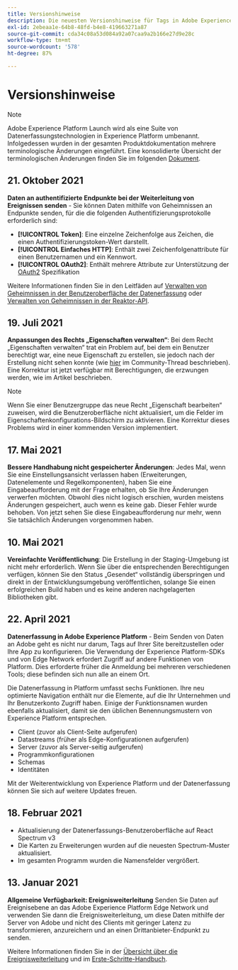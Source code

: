 ```yaml
---
title: Versionshinweise
description: Die neuesten Versionshinweise für Tags in Adobe Experience Platform.
exl-id: 2ebeaa1e-64b8-48fd-b4e8-419663271a87
source-git-commit: cda34c08a53d084a92a07caa9a2b166e27d9e28c
workflow-type: tm+mt
source-wordcount: '578'
ht-degree: 87%

---
```


# Versionshinweise

>[!NOTE]
>
>Adobe Experience Platform Launch wird als eine Suite von Datenerfassungstechnologien in Experience Platform umbenannt. Infolgedessen wurden in der gesamten Produktdokumentation mehrere terminologische Änderungen eingeführt. Eine konsolidierte Übersicht der terminologischen Änderungen finden Sie im folgenden [Dokument](../term-updates.md).

## 21. Oktober 2021

**Daten an authentifizierte Endpunkte bei der Weiterleitung von Ereignissen senden** - Sie können Daten mithilfe von Geheimnissen an Endpunkte senden, für die die folgenden Authentifizierungsprotokolle erforderlich sind:

* **[!UICONTROL Token]**: Eine einzelne Zeichenfolge aus Zeichen, die einen Authentifizierungstoken-Wert darstellt.
* **[!UICONTROL Einfaches HTTP]**: Enthält zwei Zeichenfolgenattribute für einen Benutzernamen und ein Kennwort.
* **[!UICONTROL OAuth2]**: Enthält mehrere Attribute zur Unterstützung der [OAuth2](https://datatracker.ietf.org/doc/html/rfc6749) Spezifikation

Weitere Informationen finden Sie in den Leitfäden auf [Verwalten von Geheimnissen in der Benutzeroberfläche der Datenerfassung](../ui/event-forwarding/secrets.md) oder [Verwalten von Geheimnissen in der Reaktor-API](../api/guides/secrets.md).

## 19. Juli 2021

**Anpassungen des Rechts „Eigenschaften verwalten“**: Bei dem Recht „Eigenschaften verwalten“ trat ein Problem auf, bei dem ein Benutzer berechtigt war, eine neue Eigenschaft zu erstellen, sie jedoch nach der Erstellung nicht sehen konnte (wie [hier](https://experienceleaguecommunities.adobe.com/t5/adobe-experience-platform-launch/technical-advisory-adjustments-to-the-manage-properties/ba-p/399176?profile.language=de) im Community-Thread beschrieben). Eine Korrektur ist jetzt verfügbar mit Berechtigungen, die erzwungen werden, wie im Artikel beschrieben.

>[!NOTE]
>
>Wenn Sie einer Benutzergruppe das neue Recht „Eigenschaft bearbeiten“ zuweisen, wird die Benutzeroberfläche nicht aktualisiert, um die Felder im Eigenschaftenkonfigurations-Bildschirm zu aktivieren. Eine Korrektur dieses Problems wird in einer kommenden Version implementiert.

## 17. Mai 2021

**Bessere Handhabung nicht gespeicherter Änderungen**: Jedes Mal, wenn Sie eine Einstellungsansicht verlassen haben (Erweiterungen, Datenelemente und Regelkomponenten), haben Sie eine Eingabeaufforderung mit der Frage erhalten, ob Sie Ihre Änderungen verwerfen möchten. Obwohl dies nicht logisch erschien, wurden meistens Änderungen gespeichert, auch wenn es keine gab.  Dieser Fehler wurde behoben.  Von jetzt sehen Sie diese Eingabeaufforderung nur mehr, wenn Sie tatsächlich Änderungen vorgenommen haben.

## 10. Mai 2021

**Vereinfachte Veröffentlichung**: Die Erstellung in der Staging-Umgebung ist nicht mehr erforderlich.  Wenn Sie über die entsprechenden Berechtigungen verfügen, können Sie den Status „Gesendet“ vollständig überspringen und direkt in der Entwicklungsumgebung veröffentlichen, solange Sie einen erfolgreichen Build haben und es keine anderen nachgelagerten Bibliotheken gibt.

## 22. April 2021

**Datenerfassung in Adobe Experience Platform** - Beim Senden von Daten an Adobe geht es nicht nur darum, Tags auf Ihrer Site bereitzustellen oder Ihre App zu konfigurieren.  Die Verwendung der Experience Platform-SDKs und von Edge Network erfordert Zugriff auf andere Funktionen von Platform. Dies erforderte früher die Anmeldung bei mehreren verschiedenen Tools; diese befinden sich nun alle an einem Ort.

Die Datenerfassung in Platform umfasst sechs Funktionen. Ihre neu optimierte Navigation enthält nur die Elemente, auf die Ihr Unternehmen und Ihr Benutzerkonto Zugriff haben. Einige der Funktionsnamen wurden ebenfalls aktualisiert, damit sie den üblichen Benennungsmustern von Experience Platform entsprechen.

* Client (zuvor als Client-Seite aufgerufen)
* Datastreams (früher als Edge-Konfigurationen aufgerufen)
* Server (zuvor als Server-seitig aufgerufen)
* Programmkonfigurationen
* Schemas
* Identitäten

Mit der Weiterentwicklung von Experience Platform und der Datenerfassung können Sie sich auf weitere Updates freuen.

## 18. Februar 2021

* Aktualisierung der Datenerfassungs-Benutzeroberfläche auf React Spectrum v3
* Die Karten zu Erweiterungen wurden auf die neuesten Spectrum-Muster aktualisiert.
* Im gesamten Programm wurden die Namensfelder vergrößert.

## 13. Januar 2021

**Allgemeine Verfügbarkeit: Ereignisweiterleitung** Senden Sie Daten auf Ereignisebene an das Adobe Experience Platform Edge Network und verwenden Sie dann die Ereignisweiterleitung, um diese Daten mithilfe der Server von Adobe und nicht des Clients mit geringer Latenz zu transformieren, anzureichern und an einen Drittanbieter-Endpunkt zu senden.

Weitere Informationen finden Sie in der [Übersicht über die Ereignisweiterleitung](../ui/event-forwarding/overview.md) und im [Erste-Schritte-Handbuch](../ui/event-forwarding/getting-started.md).
